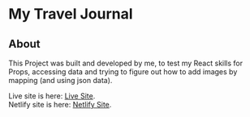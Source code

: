 # My Travel Journal

## About

This Project was built and developed by me, to test my React skills for Props, accessing data and trying to figure out how to add images by mapping (and using json data).

Live site is here: [Live Site](https://travel-journal-reupload.netlify.app).
<br>
Netlify site is here: [Netlify Site](https://app.netlify.com/sites/travel-journal-reupload/overview).
